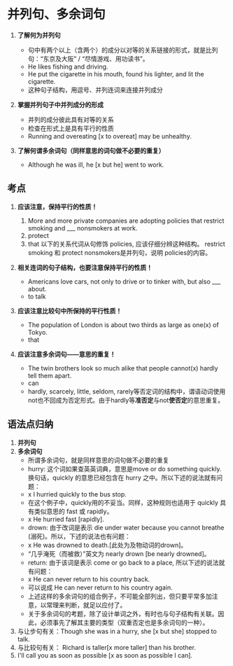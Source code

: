 # 并列句、多余词句

1. **了解何为并列句**
    - 句中有两个以上（含两个）的成分以对等的关系链接的形式，就是比列句：“东京及大阪” / “尽情游戏、用功读书”。
    - He likes fishing and driving.
    - He put the cigarette in his mouth, found his lighter, and lit the cigarette.
    - 这种句子结构，用逗号、并列连词来连接并列成分

1. **掌握并列句子中并列成分的形成**
    - 并列的成分彼此具有对等的关系
    - 检查在形式上是具有平行的性质
    - Running and overeating [x to overeat] may be unhealthy.

1. **了解何谓多余词句（同样意思的词句做不必要的重复）**
    - Although he was ill, he [x but he] went to work.

## 考点

1. **应该注意，保持平行的性质！**
    1. More and more private companies are adopting policies that restrict smoking and ___ nonsmokers at work.
    1. protect
    1. that 以下的关系代词从句修饰 policies, 应该仔细分辨这种结构。 restrict smoking 和 protect nonsmokers是并列句，说明 policies的内容。

1. **相关连词的句子结构，也要注意保持平行的性质！**
    - Americans love cars, not only to drive or to tinker with, but also ___ about.
    - to talk

1. **应该注意比较句中所保持的平行性质！**
    - The population of London is about two thirds as large as one(x) of Tokyo.
    - that

1. **应该注意多余词句——意思的重复！**
    - The twin brothers look so much alike that people cannot(x) hardly tell them apart.
    - can
    - hardly, scarcely, little, seldom, rarely等否定词的结构中，谓语动词使用not也不回成为否定形式。由于hardly等**准否定**与not**使否定**的意思重复。

## 语法点归纳

1. **并列句**
1. **多余词句**
    - 所谓多余词句，就是同样意思的词句做不必要的重复
    - hurry: 这个词如果查英英词典，意思是move or do something quickly. 换句话，quickly 的意思已经包含在 hurry 之中。所以下述的说法就有问题：
    - x I hurried quickly to the bus stop.
    - 在这个例子中，quickly用的不妥当。同样，这种规则也适用于 quickly 具有类似意思的 fast 或 rapidly。
    - x He hurried fast [rapidly].
    - drown: 由于改词是表示 die under water because you cannot breathe (溺死)。所以，下述的说法也有问题：
    - x He was drowned to death.[此处为及物动词的drown]。
    - “几乎淹死（而被救）”英文为 nearly drown [be nearly drowned]。
    - return: 由于该词是表示 come or go back to a place, 所以下述的说法就有问题：
    - x He can never return to his country back.
    - 可以说成 He can never return to his country again.
    - 上述这样的多余词句的组合例子，不可能全部列出，但只要平常多加注意，以常理来判断，就足以应付了。
    - 关于多余词句的考题，除了设计单词之外，有时也与句子结构有关联。因此，必须事先了解其主要的类型（双重否定也是多余词句的一种）。
1. 与让步句有关：Though she was in a hurry, she [x but she] stopped to talk.
1. 与比较句有关： Richard is taller[x more taller] than his brother.
1. I'll call you as soon as possible [x as soon as possible I can].
